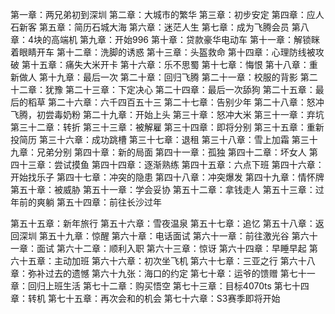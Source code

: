 第一章：两兄弟初到深圳
第二章：大城市的繁华
第三章：初步安定
第四章：应人石新客
第五章：简历石城大海
第六章：迷茫人生
第七章：成为飞腾会员
第八章：4块的高端机
第九章：开始996
第十章：贷款豪华电动车
第十一章：解锁眯着眼睛开车
第十二章：洗脚的诱惑
第十三章：头盔救命
第十四章：心理防线被攻破
第十五章：痛失大米开卡
第十六章：乐不思蜀
第十七章：悔恨
第十八章：重新做人
第十九章：最后一次
第二十章：回归飞腾
第二十一章：校服的背影
第二十二章：犹豫
第二十三章：下定决心
第二十四章：最后一次舔狗
第二十五章：最后的稻草
第二十六章：六千四百五十三
第二十七章：告别少年
第二十八章：怒冲飞腾，初尝毒奶粉
第二十九章：开始上头
第三十章：怒冲大米
第三十一章：弃坑
第三十二章：转折
第三十三章：被解雇
第三十四章：即将分别
第三十五章：重新投简历
第三十六章：成功跳槽
第三十七章：退租
第三十八章：雪上加霜
第三十九章：兄弟分别
第四十章：新的局面
第四十一章：孤独
第四十二章：坏女人
第四十三章：尝试摸鱼
第四十四章：逐渐熟练
第四十五章：六点下班
第四十六章：开始找乐子
第四十七章：冲突的隐患
第四十八章：冲突爆发
第四十九章：情怀牌
第五十章：被威胁
第五十一章：学会妥协
第五十二章：拿钱走人
第五十三章：过年前的爽躺
第五十四章：前往长沙过年

第五十五章：新年旅行
第五十六章：雪夜温泉
第五十七章：追忆
第五十八章：返回深圳
第五十九章：惊醒
第六十章：电话面试
第六十一章：前往激光谷
第六十一章：面试
第六十二章：顺利入职
第六十三章：惊讶
第六十四章：早睡早起
第六十五章：主动加班
第六十六章：初次坐飞机
第六十七章：三亚之行
第六十八章：弥补过去的遗憾
第六十九张：海口的约定
第七十章：运爷的馈赠
第七十一章：回归上班生活
第七十二章：购买悟空
第七十三章：目标4070ts
第七十四章：转机
第七十五章：再次会和的机会
第七十六章：S3赛季即将开始